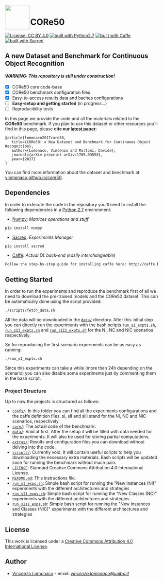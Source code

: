 <img src="http://i.imgur.com/2UyfKHs.png?1" width="80" align="left">

# CORe50 

[![License: CC BY 4.0](https://img.shields.io/badge/License-CC%20BY%204.0-lightgrey.svg)](http://creativecommons.org/licenses/by/4.0/)
[![built with Python2.7](https://img.shields.io/badge/build%20with-python2.7-red.svg)](https://www.python.org/)
[![built with Caffe](https://img.shields.io/badge/build%20with-caffe-brightgreen.svg)](http://caffe.berkeleyvision.org/)
[![built with Sacred](https://img.shields.io/badge/build%20with-sacred-yellow.svg)](https://github.com/IDSIA/sacred)

## A new Dataset and Benchmark for Continuous Object Recognition

#### *WARNING: This repository is still under construction!*

- [x] CORe50 core code-base
- [x] CORe50 benchmark configuration files
- [x] Easy-to-access results data and baches configurations
- [ ] **Easy-setup and getting started** (in progress...)
- [ ] Reproducibility tests

In this page we provide the code and all the materials related to the **CORe50** 
benchmark. If you plan to use this dataset or other resources you'll find in this page, please **cite our [latest paper](https://arxiv.org/abs/1705.03550)**: 

	@article{lomonaco2017core50,
       title={CORe50: a New Dataset and Benchmark for Continuous Object Recognition},
       author={Lomonaco, Vincenzo and Maltoni, Davide},
       journal={arXiv preprint arXiv:1705.03550},
       year={2017}
	}

You can find more information about the dataset and benchmark at: 
[vlomonaco.github.io/core50](http://vlomonaco.github.io/core50).

## Dependencies

In order to extecute the code in the repository you'll need to install the following dependencies in a [Python 2.7](https://www.python.org/) environment:

* [Numpy](https://pypi.python.org/pypi/numpy/1.6.1): _Matrices operations and stuff_

```bash
pip install numpy
```

* [Sacred](https://github.com/IDSIA/sacred): _Experiments Manager_

```bash
pip install sacred
```

* [Caffe](http://caffe.berkeleyvision.org/): _Actual DL back-end (easily interchangeable)_

```bash
Follow the step-by-step guide for installing caffe here: http://caffe.berkeleyvision.org/installation.html. 
```

## Getting Started

In order to run the experiments and reproduce the benchmark first of all we need to download the pre-trained models and the CORe50 dataset. This can be automatically done using the script provided:

```bash
./scripts/fetch_data.sh
```

All the data will be downloaded in the [`data/`](data) directory. After this initial step you can directly run the experiments with the bash scripts [`run_sI_expts.sh`](run_sI_expts.sh), [`run_sII_expts.sh`](run_sII_expts.sh) and [`run_sIII_expts.sh`](run_sI_expts.sh) for the NI, NC and NIC scenarios respectively. 

So for reproducing the first scenario experiments can be as easy as running:

```bash
./run_sI_expts.sh
```

Since this experiments can take a while (more than 24h depending on the scenario) you can also disable some experiments just by commenting them in the bash script.

### Project Structure
Up to now the projects is structured as follows:

- [`confs/`](confs): In this folder you can find all the experiments configurations and the caffe definition files. sI, sII and sIII stand for the NI, NC and NIC scenarios, respectively.
- [`core/`](core): The actual code of the benchmark.
- [`data/`](data): Void at first. After the setup it will be filled with data needed for the experiments. It will also be used for storing partial computations.
- [`extras/`](extras): Results and configuration files you can download without delving into the code.
- [`scripts/`](scripts): Currently void. It will contain useful scripts to help you downloading the necessary extra materials. Bash scripts will be updated soon for running the benchmark without much pain.
- [`LICENSE`](LICENSE): Standard Creative Commons Attribution 4.0 International License.
- [`README.md`](README.md): This instructions file.
- [`run_sI_exps.sh`](run_sI_exps.sh): Simple bash script for running the "New Instances (NI)" experiments with the different architectures and strategies
- [`run_sII_exps.sh`](run_sII_exps.sh): Simple bash script for running the "New Classes (NC)" experiments with the different architectures and strategies
- [`run_sIII_exps.sh`](run_sIII_exps.sh): Simple bash script for running the "New Instances and Classes (NIC)" experiments with the different architectures and strategies

## License

This work is licensed under a <a href="https://creativecommons.org/licenses/by/4.0/">Creative Commons Attribution 4.0 International License</a>. 

## Author

* [Vincenzo Lomonaco](http://vincenzolomonaco.com) - email: *vincenzo.lomonaco@unibo.it*
